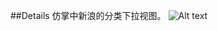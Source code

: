 ##Details
仿掌中新浪的分类下拉视图。
![Alt text](https://raw.github.com/cgkim/SinaSlideView/master/screenshot.png "Screenshot")